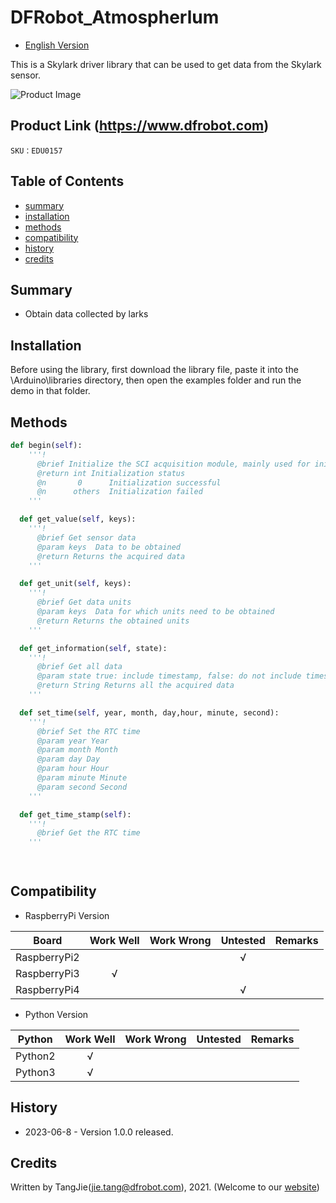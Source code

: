 # DFRobot_Atmospherlum
* [English Version](./README.md)

This is a Skylark driver library that can be used to get data from the Skylark sensor.


![Product Image](./resources/images/EDU0157.png)


## Product Link (https://www.dfrobot.com)

    SKU：EDU0157

## Table of Contents

  * [summary](#summary)
  * [installation](#installation)
  * [methods](#methods)
  * [compatibility](#compatibility)
  * [history](#history)
  * [credits](#credits)

## Summary

  * Obtain data collected by larks

## Installation

Before using the library, first download the library file, paste it into the \Arduino\libraries directory, then open the examples folder and run the demo in that folder.

## Methods

```python
def begin(self):
    '''!
      @brief Initialize the SCI acquisition module, mainly used for initializing the communication interface
      @return int Initialization status
      @n       0      Initialization successful
      @n      others  Initialization failed
    '''

  def get_value(self, keys):
    '''!
      @brief Get sensor data
      @param keys  Data to be obtained
      @return Returns the acquired data
    '''

  def get_unit(self, keys):
    '''!
      @brief Get data units
      @param keys  Data for which units need to be obtained
      @return Returns the obtained units
    '''

  def get_information(self, state):
    '''!
      @brief Get all data
      @param state true: include timestamp, false: do not include timestamp
      @return String Returns all the acquired data
    '''

  def set_time(self, year, month, day,hour, minute, second):
    '''!
      @brief Set the RTC time
      @param year Year
      @param month Month
      @param day Day
      @param hour Hour
      @param minute Minute
      @param second Second
    '''

  def get_time_stamp(self):
    '''!
      @brief Get the RTC time
    '''

  
```

## Compatibility

* RaspberryPi Version

| Board        | Work Well | Work Wrong | Untested | Remarks |
| ------------ | :-------: | :--------: | :------: | ------- |
| RaspberryPi2 |           |            |    √     |         |
| RaspberryPi3 |     √     |            |          |         |
| RaspberryPi4 |           |            |     √    |         |

* Python Version

| Python  | Work Well | Work Wrong | Untested | Remarks |
| ------- | :-------: | :--------: | :------: | ------- |
| Python2 |     √     |            |          |         |
| Python3 |     √     |            |          |         |

## History

- 2023-06-8 - Version 1.0.0 released.

## Credits

Written by TangJie(jie.tang@dfrobot.com), 2021. (Welcome to our [website](https://www.dfrobot.com/))





